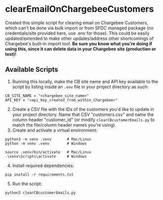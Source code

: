 # clearEmailOnChargebeeCustomers
Created this simple script for clearing email on Chargebee Customers, which can't be done via bulk import or from SFDC managed package (no credentials/site provided here, use .env for those).  This could be easily updated/extended to make other updates/address other shortcomings of Chargebee's built-in import tool. 
__Be sure you know what you're doing if using this, since it can delete data in your Chargebee site (production or test)!__

## Available Scripts
1. Running this locally, make the CB site name and API key available to the script by listing inside an `.env` file in your project directory as such:
```
CB_SITE_NAME = "<chargebee_site_name>"
API_KEY = "<api_key_created_from_within_Chargebee>" 
```
2. Create a CSV file with the IDs of the customers you'd like to update in your project directory.  Name that CSV "customers.csv" and name the column header "customer_id" (or modify `clearCBcustomerEmails.py` to match the file/column header names you're using).
3. Create and activate a virtual environment:
```
python3 -m venv .venv       # Mac/Linux
python -m venv .venv        # Windows

source .venv/bin/activate   # Mac/Linux
.\venv\Scripts\activate     # Windows
```
4. Install required dependencies:
```
pip install -r requirements.txt
```
5. Run the script:
```
python3 clearCBcustomerEmails.py
```
